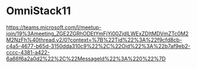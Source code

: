 # OmniStack11

https://teams.microsoft.com/l/meetup-join/19%3Ameeting_ZGE2ZGRhODEtYmFjYi00ZjdlLWExZDItMDVmZTc0M2M2NzFh%40thread.v2/0?context=%7B%22Tid%22%3A%22f9cfd8cb-c4a5-4677-b65d-3150dda310c9%22%2C%22Oid%22%3A%22b7af9eb2-cccc-4381-a422-6a66f6a2a0d2%22%2C%22MessageId%22%3A%220%22%7D
